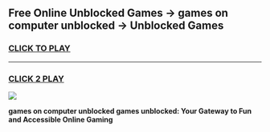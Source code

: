 
## Free Online Unblocked Games → games on computer unblocked → Unblocked Games
<h3>
<a href="https://premium.freeplayer.one?title=games_on_computer_unblocked&ref=21F">CLICK TO PLAY</a></h3>
<hr>

<h3>
<a href="https://premium.freeplayer.one?title=games_on_computer_unblocked&ref=21F">CLICK 2 PLAY</a>
  
</h3>

<a href="https://premium.freeplayer.one?title=games_on_computer_unblocked&ref=21F/"><img src="https://clearcache.store/games.png"></a>


**games on computer unblocked games unblocked: Your Gateway to Fun and Accessible Online Gaming**
